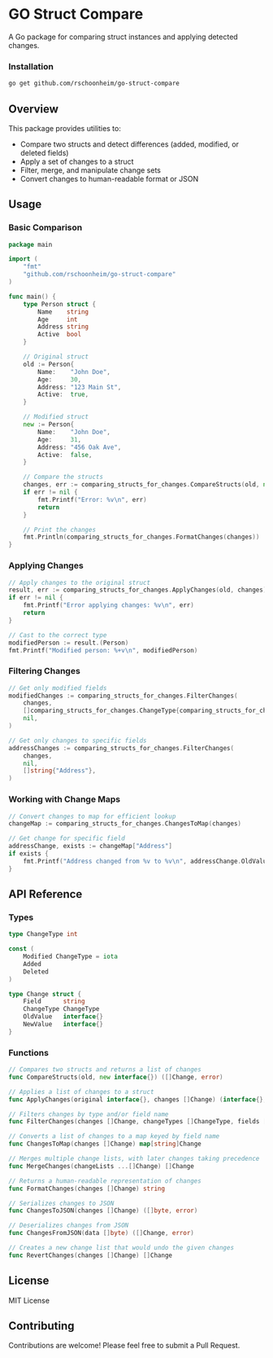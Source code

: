 # GO Struct Compare
A Go package for comparing struct instances and applying detected changes.


### Installation
```bash
go get github.com/rschoonheim/go-struct-compare
````

## Overview
This package provides utilities to:
- Compare two structs and detect differences (added, modified, or deleted fields)
- Apply a set of changes to a struct
- Filter, merge, and manipulate change sets
- Convert changes to human-readable format or JSON

## Usage

### Basic Comparison

```go
package main

import (
    "fmt"
    "github.com/rschoonheim/go-struct-compare"
)

func main() {
    type Person struct {
        Name    string
        Age     int
        Address string
        Active  bool
    }

    // Original struct
    old := Person{
        Name:    "John Doe",
        Age:     30,
        Address: "123 Main St", 
        Active:  true,
    }

    // Modified struct
    new := Person{
        Name:    "John Doe",
        Age:     31,
        Address: "456 Oak Ave",
        Active:  false,
    }

    // Compare the structs
    changes, err := comparing_structs_for_changes.CompareStructs(old, new)
    if err != nil {
        fmt.Printf("Error: %v\n", err)
        return
    }

    // Print the changes
    fmt.Println(comparing_structs_for_changes.FormatChanges(changes))
}
```

### Applying Changes

```go
// Apply changes to the original struct
result, err := comparing_structs_for_changes.ApplyChanges(old, changes)
if err != nil {
    fmt.Printf("Error applying changes: %v\n", err)
    return
}

// Cast to the correct type
modifiedPerson := result.(Person)
fmt.Printf("Modified person: %+v\n", modifiedPerson)
```

### Filtering Changes

```go
// Get only modified fields
modifiedChanges := comparing_structs_for_changes.FilterChanges(
    changes, 
    []comparing_structs_for_changes.ChangeType{comparing_structs_for_changes.Modified}, 
    nil,
)

// Get only changes to specific fields
addressChanges := comparing_structs_for_changes.FilterChanges(
    changes, 
    nil, 
    []string{"Address"},
)
```

### Working with Change Maps

```go
// Convert changes to map for efficient lookup
changeMap := comparing_structs_for_changes.ChangesToMap(changes)

// Get change for specific field
addressChange, exists := changeMap["Address"]
if exists {
    fmt.Printf("Address changed from %v to %v\n", addressChange.OldValue, addressChange.NewValue)
}
```

## API Reference

### Types

```go
type ChangeType int

const (
    Modified ChangeType = iota
    Added
    Deleted
)

type Change struct {
    Field      string
    ChangeType ChangeType
    OldValue   interface{}
    NewValue   interface{}
}
```

### Functions

```go
// Compares two structs and returns a list of changes
func CompareStructs(old, new interface{}) ([]Change, error)

// Applies a list of changes to a struct
func ApplyChanges(original interface{}, changes []Change) (interface{}, error)

// Filters changes by type and/or field name
func FilterChanges(changes []Change, changeTypes []ChangeType, fields []string) []Change

// Converts a list of changes to a map keyed by field name
func ChangesToMap(changes []Change) map[string]Change

// Merges multiple change lists, with later changes taking precedence
func MergeChanges(changeLists ...[]Change) []Change

// Returns a human-readable representation of changes
func FormatChanges(changes []Change) string

// Serializes changes to JSON
func ChangesToJSON(changes []Change) ([]byte, error)

// Deserializes changes from JSON
func ChangesFromJSON(data []byte) ([]Change, error)

// Creates a new change list that would undo the given changes
func RevertChanges(changes []Change) []Change
```

## License
MIT License

## Contributing
Contributions are welcome! Please feel free to submit a Pull Request.